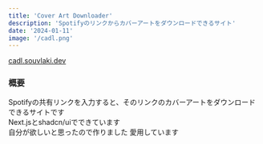 ```yaml
---
title: 'Cover Art Downloader'
description: 'Spotifyのリンクからカバーアートをダウンロードできるサイト'
date: '2024-01-11'
image: '/cadl.png'
---
```


<a href="https://cadl.souvlaki.dev" target="_blank">cadl.souvlaki.dev</a>

### 概要

Spotifyの共有リンクを入力すると、そのリンクのカバーアートをダウンロードできるサイトです  
Next.jsとshadcn/uiでできています  
自分が欲しいと思ったので作りました 愛用しています
